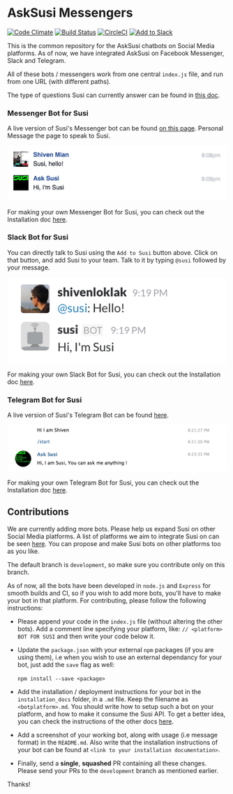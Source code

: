 # AskSusi Messengers

[![Code Climate](https://codeclimate.com/github/fossasia/asksusi_messengers/badges/gpa.svg)](https://codeclimate.com/github/fossasia/asksusi_messengers)
[![Build Status](https://travis-ci.org/fossasia/asksusi_messengers.svg?branch=development)](https://travis-ci.org/fossasia/asksusi_messengers)
[![CircleCI](https://img.shields.io/circleci/project/fossasia/asksusi_messengers.svg?maxAge=2592000?style=flat-square)](https://circleci.com/gh/fossasia/asksusi_messengers)
<a href="https://slack.com/oauth/authorize?scope=incoming-webhook,bot&client_id=62652302743.69257872898"><img alt="Add to Slack" height="40" width="139" src="https://platform.slack-edge.com/img/add_to_slack.png" srcset="https://platform.slack-edge.com/img/add_to_slack.png 1x, https://platform.slack-edge.com/img/add_to_slack@2x.png 2x" /></a>

This is the common repository for the AskSusi chatbots on Social Media platforms. As of now, we have integrated AskSusi on Facebook Messenger, Slack and Telegram.

All of these bots / messengers work from one central ```index.js``` file, and run from one URL (with different paths).

The type of questions Susi can currently answer can be found in [this doc](https://github.com/loklak/loklak_server/blob/development/docs/AskSUSI.md). 

### Messenger Bot for Susi

A live version of Susi's Messenger bot can be found [on this page](https://www.facebook.com/asksusisu/). Personal Message the page to speak to Susi.

![Susi Messenger](/images/messenger_screenshot.png "Susi Messenger")

For making your own Messenger Bot for Susi, you can check out the Installation doc [here](/installation_docs/fbmessenger.md).

### Slack Bot for Susi

You can directly talk to Susi using the ```Add to Susi``` button above. Click on that button, and add Susi to your team. Talk to it by typing ```@susi``` followed by your message.

![Susi Slack](/images/slack_screenshot.png "Susi Slack")

For making your own Slack Bot for Susi, you can check out the Installation doc [here](/installation_docs/slack.md).

### Telegram Bot for Susi

A live version of Susi's Telegram Bot can be found [here](https://web.telegram.org/#/im?p=@asksusi_bot). 

![Susi Telegram](/images/telegram_screenshot.png "Susi Telegram")

For making your own Telegram Bot for Susi, you can check out the Installation doc [here](/installation_docs/telegram.md).

## Contributions

We are currently adding more bots. Please help us expand Susi on other Social Media platforms. A list of platforms we aim to integrate Susi on can be seen [here](https://github.com/fossasia/asksusi_messengers/issues/1). You can propose and make Susi bots on other platforms too as you like.

The default branch is ```development```, so make sure you contribute only on this branch.

As of now, all the bots have been developed in ```node.js``` and ```Express``` for smooth builds and CI, so if you wish to add more bots, you'll have to make your bot in that platform. For contributing, please follow the following instructions:

* Please append your code in the ```index.js``` file (without altering the other bots). Add a comment line specifying your platform, like:
```// <platform> BOT FOR SUSI```
and then write your code below it.

* Update the ```package.json``` with your external ```npm``` packages (if you are using them), i.e when you wish to use an external dependancy for your bot, just add the ```save``` flag as well:

	```npm install --save <package>```

* Add the installation / deployment instructions for your bot in the ```installation_docs``` folder, in a ```.md``` file. Keep the filename as ```<botplatform>.md```. You should write how to setup such a bot on your platform, and how to make it consume the Susi API. To get a better idea, you can check the instructions of the other docs [here](/installation_docs).

* Add a screenshot of your working bot, along with usage (i.e message format) in the ```README.md```. Also write that the installation instructions of your bot can be found at ```<link to your installation documentation>```.

* Finally, send a **single**, **squashed** PR containing all these changes. Please send your PRs to the ```development``` branch as mentioned earlier.

Thanks!
